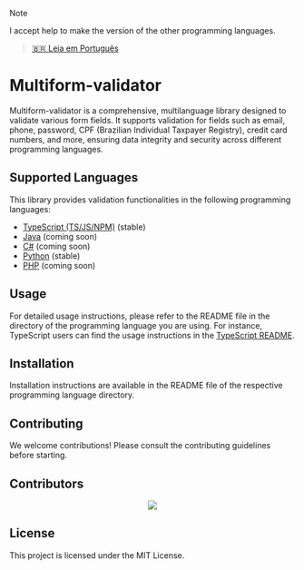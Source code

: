 > [!NOTE]
> I accept help to make the version of the other programming languages.

> [🇧🇷 Leia em Português](README.pt.md)

# Multiform-validator

Multiform-validator is a comprehensive, multilanguage library designed to validate various form fields. It supports validation for fields such as email, phone, password, CPF (Brazilian Individual Taxpayer Registry), credit card numbers, and more, ensuring data integrity and security across different programming languages.

## Supported Languages

This library provides validation functionalities in the following programming languages:

- [TypeScript (TS/JS/NPM)](https://github.com/gabriel-logan/multiform-validator/tree/main/packages/typescript/README.md) (stable)
- [Java](https://github.com/gabriel-logan/multiform-validator/tree/main/packages/java/README.md) (coming soon)
- [C#](https://github.com/gabriel-logan/multiform-validator/tree/main/packages/csharp/README.md) (coming soon)
- [Python](https://github.com/gabriel-logan/multiform-validator/tree/main/packages/python/README.md) (stable)
- [PHP](https://github.com/gabriel-logan/multiform-validator/tree/main/packages/php/README.md) (coming soon)

## Usage

For detailed usage instructions, please refer to the README file in the directory of the programming language you are using. For instance, TypeScript users can find the usage instructions in the [TypeScript README](https://github.com/gabriel-logan/multiform-validator/tree/main/packages/typescript/README.md).

## Installation

Installation instructions are available in the README file of the respective programming language directory.

## Contributing

We welcome contributions! Please consult the contributing guidelines before starting.

## Contributors

<a style="display: flex; justify-content: center;" href="https://github.com/gabriel-logan/multiform-validator/graphs/contributors">
    <img src="https://contrib.rocks/image?repo=gabriel-logan/multiform-validator" />
</a>

## License

This project is licensed under the MIT License.

